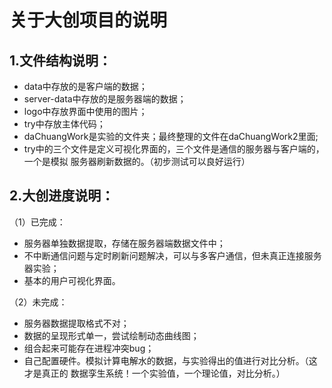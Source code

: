 # 关于大创项目的说明
## 1.文件结构说明：
+ data中存放的是客户端的数据；
+ server-data中存放的是服务器端的数据；
+ logo中存放界面中使用的图片；
+ try中存放主体代码；
+ daChuangWork是实验的文件夹；最终整理的文件在daChuangWork2里面;
+ try中的三个文件是定义可视化界面的，三个文件是通信的服务器与客户端的，一个是模拟
服务器刷新数据的。（初步测试可以良好运行）

## 2.大创进度说明：
（1）已完成：
+ 服务器单独数据提取，存储在服务器端数据文件中；
+ 不中断通信问题与定时刷新问题解决，可以与多客户通信，但未真正连接服务器实验；
+ 基本的用户可视化界面。

（2）未完成：
+ 服务器数据提取格式不对；
+ 数据的呈现形式单一，尝试绘制动态曲线图；
+ 组合起来可能存在进程冲突bug；
+ 自己配置硬件。模拟计算电解水的数据，与实验得出的值进行对比分析。（这才是真正的
数据孪生系统！一个实验值，一个理论值，对比分析。）